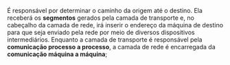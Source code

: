 É responsável por determinar o caminho da origem até o destino. Ela receberá os **segmentos** gerados pela camada de transporte e, no cabeçalho da camada de rede, irá inserir o endereço da máquina de destino para que seja enviado pela rede por meio de diversos dispositivos intermediários. Enquanto a camada de transporte é responsável pela **comunicação processo a processo**, a camada de rede é encarregada da **comunicação máquina a máquina**;